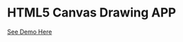 # HTML5 Canvas Drawing APP

<a href="https://balajiravi-projects.netlify.app/draw/index.html" target="_blank">See Demo Here</a>
